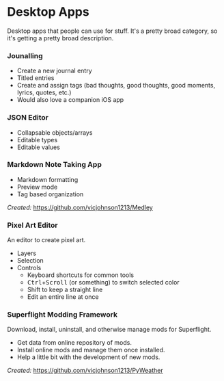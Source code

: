 # Desktop Apps

Desktop apps that people can use for stuff. It's a pretty broad category, so it's getting a pretty broad description.

### Jounalling

- Create a new journal entry
- Titled entries
- Create and assign tags (bad thoughts, good thoughts, good moments, lyrics, quotes, etc.)
- Would also love a companion iOS app

### JSON Editor

- Collapsable objects/arrays
- Editable types
- Editable values

### Markdown Note Taking App

- Markdown formatting
- Preview mode
- Tag based organization

*Created:* https://github.com/vicjohnson1213/Medley

### Pixel Art Editor

An editor to create pixel art.

- Layers
- Selection
- Controls
  - Keyboard shortcuts for common tools
  - <kbd>Ctrl</kbd>+<kbd>Scroll</kbd> (or something) to switch selected color
  - Shift to keep a straight line
  - Edit an entire line at once

### Superflight Modding Framework

Download, install, uninstall, and otherwise manage mods for Superflight.

- Get data from online repository of mods.
- Install online mods and manage them once installed.
- Help a little bit with the development of new mods.

*Created:* https://github.com/vicjohnson1213/PyWeather

